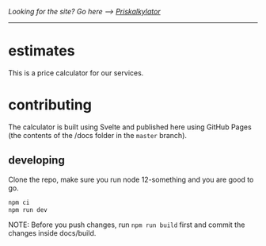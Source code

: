 *Looking for the site? Go here --> [Priskalkylator](http://estimat.iteam.life)*

---

# estimates

This is a price calculator for our services.

# contributing

The calculator is built using Svelte and published here using GitHub Pages (the contents of the /docs folder in the `master` branch).

## developing

Clone the repo, make sure you run node 12-something and you are good to go.

```bash
npm ci
npm run dev
```

NOTE: Before you push changes, run `npm run build` first and commit the changes inside docs/build.
